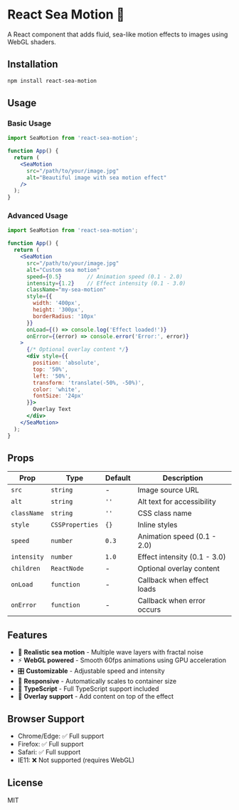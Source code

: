 # React Sea Motion 🌊

A React component that adds fluid, sea-like motion effects to images using WebGL shaders.

## Installation

```bash
npm install react-sea-motion
```

## Usage

### Basic Usage
```jsx
import SeaMotion from 'react-sea-motion';

function App() {
  return (
    <SeaMotion 
      src="/path/to/your/image.jpg" 
      alt="Beautiful image with sea motion effect"
    />
  );
}
```

### Advanced Usage
```jsx
import SeaMotion from 'react-sea-motion';

function App() {
  return (
    <SeaMotion 
      src="/path/to/your/image.jpg"
      alt="Custom sea motion"
      speed={0.5}        // Animation speed (0.1 - 2.0)
      intensity={1.2}    // Effect intensity (0.1 - 3.0)
      className="my-sea-motion"
      style={{ 
        width: '400px', 
        height: '300px',
        borderRadius: '10px'
      }}
      onLoad={() => console.log('Effect loaded!')}
      onError={(error) => console.error('Error:', error)}
    >
      {/* Optional overlay content */}
      <div style={{
        position: 'absolute',
        top: '50%',
        left: '50%',
        transform: 'translate(-50%, -50%)',
        color: 'white',
        fontSize: '24px'
      }}>
        Overlay Text
      </div>
    </SeaMotion>
  );
}
```

## Props

| Prop | Type | Default | Description |
|------|------|---------|-------------|
| `src` | `string` | - | Image source URL |
| `alt` | `string` | `''` | Alt text for accessibility |
| `className` | `string` | `''` | CSS class name |
| `style` | `CSSProperties` | `{}` | Inline styles |
| `speed` | `number` | `0.3` | Animation speed (0.1 - 2.0) |
| `intensity` | `number` | `1.0` | Effect intensity (0.1 - 3.0) |
| `children` | `ReactNode` | - | Optional overlay content |
| `onLoad` | `function` | - | Callback when effect loads |
| `onError` | `function` | - | Callback when error occurs |

## Features

- 🌊 **Realistic sea motion** - Multiple wave layers with fractal noise
- ⚡ **WebGL powered** - Smooth 60fps animations using GPU acceleration
- 🎛️ **Customizable** - Adjustable speed and intensity
- 📱 **Responsive** - Automatically scales to container size
- 🔧 **TypeScript** - Full TypeScript support included
- 🎨 **Overlay support** - Add content on top of the effect

## Browser Support

- Chrome/Edge: ✅ Full support
- Firefox: ✅ Full support  
- Safari: ✅ Full support
- IE11: ❌ Not supported (requires WebGL)

## License

MIT 